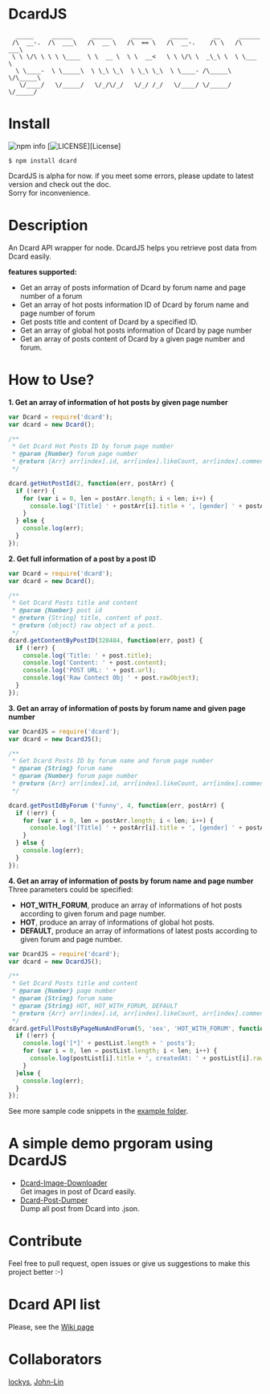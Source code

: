 # DcardJS
```
  _____     ______     ______     ______     _____       __     ______
 /\  __-.  /\  ___\   /\  __ \   /\  == \   /\  __-.    /\ \   /\  ___\
 \ \ \/\ \ \ \ \____  \ \  __ \  \ \  __<   \ \ \/\ \  _\_\ \  \ \___  \  
  \ \____-  \ \_____\  \ \_\ \_\  \ \_\ \_\  \ \____- /\_____\  \/\_____\
   \/____/   \/_____/   \/_/\/_/   \/_/ /_/   \/____/ \/_____/   \/_____/

```
Install
======
![npm info](https://nodei.co/npm/dcard.png?downloads=true)
[![LICENSE](https://img.shields.io/github/license/mashape/apistatus.svg)][License]
```
$ npm install dcard
```
DcardJS is alpha for now. if you meet some errors, please update to latest version and check out the doc.  
Sorry for inconvenience.

Description
===========
An Dcard API wrapper for node.
DcardJS helps you retrieve post data from Dcard easily.  

**features supported:**  
- Get an array of posts information of Dcard by forum name and page number of a forum  
- Get an array of hot posts information ID of Dcard by forum name and page number of forum  
- Get posts title and content of Dcard by a specified ID.
- Get an array of global hot posts information of Dcard by page number
- Get an array of posts content of Dcard by a given page number and forum.  


How to Use?
========
**1. Get an array of information of hot posts by given page number**

```javascript
var Dcard = require('dcard');
var dcard = new Dcard();

/**
 * Get Dcard Hot Posts ID by forum page number
 * @param {Number} forum page number
 * @return {Arr} arr[index].id, arr[index].likeCount, arr[index].comment, arr[index].gender, arr[index].department, arr[index].title, arr[index].content, arr[index].school, arr[index].createdAt, arr[index].updatedAt, arr[index].forumName, arr[index].rawObject(original object from Dcard)
 */

dcard.getHotPostId(2, function(err, postArr) {
  if (!err) {
    for (var i = 0, len = postArr.length; i < len; i++) {
      console.log('[Title] ' + postArr[i].title + ', [gender] ' + postArr[i].gender + ', [school] ' + postArr[i].school + ', [department] ' + postArr[i].department);
    }
  } else {
    console.log(err);
  }
});
```

**2. Get full information of a post by a post ID**

```javascript
var Dcard = require('dcard');
var dcard = new Dcard();

/**
 * Get Dcard Posts title and content
 * @param {Number} post id
 * @return {String} title, content of post.
 * @return {object} raw object of a post.
 */
dcard.getContentByPostID(328484, function(err, post) {
  if (!err) {
    console.log('Title: ' + post.title);
    console.log('Content: ' + post.content);
    console.log('POST URL: ' + post.url);
    console.log('Raw Contect Obj ' + post.rawObject);
  }
});

```
**3. Get an array of information of posts by forum name and given page number**

```javascript
var DcardJS = require('dcard');
var dcard = new DcardJS();

/**
 * Get Dcard Posts ID by forum name and forum page number
 * @param {String} forum name
 * @param {Number} forum page number
 * @return {Arr} arr[index].id, arr[index].likeCount, arr[index].comment, arr[index].gender, arr[index].department, arr[index].title, arr[index].content, arr[index].school, arr[index].createdAt, arr[index].updatedAt, arr[index].forumName, arr[index].rawObject(original object from Dcard)
 */

dcard.getPostIdByForum ('funny', 4, function(err, postArr) {
  if (!err) {
    for (var i = 0, len = postArr.length; i < len; i++) {
      console.log('[Title] ' + postArr[i].title + ', [gender] ' + postArr[i].gender + ', [school] ' + postArr[i].school + ', [department] ' + postArr[i].department);
    }
  } else {
    console.log(err);
  }
});

```
**4. Get an array of information of posts by forum name and page number**  
Three parameters could be specified:  
- **HOT_WITH_FORUM**, produce an array of informations of hot posts according to given forum and page number.  
- **HOT**, produce an array of informations of global hot posts.  
- **DEFAULT**, produce an array of informations of latest posts according to given forum and page number.

```javascript
var DcardJS = require('dcard');
var dcard = new DcardJS();

/**
 * Get Dcard Posts title and content
 * @param {Number} page number
 * @param {String} forum name
 * @param {String} HOT, HOT_WITH_FORUM, DEFAULT
 * @return {Arr} arr[index].id, arr[index].likeCount, arr[index].comment, arr[index].gender, arr[index].department, arr[index].title, arr[index].content, arr[index].school, arr[index].createdAt, arr[index].updatedAt, arr[index].forumName, arr[index].rawObject(original object from Dcard)
 */
dcard.getFullPostsByPageNumAndForum(5, 'sex', 'HOT_WITH_FORUM', function(err, postList) {
  if (!err) {
    console.log('[*]' + postList.length + ' posts');
    for (var i = 0, len = postList.length; i < len; i++) {
      console.log(postList[i].title + ', createdAt: ' + postList[i].rawObject.createdAt + ', like:' + postList[i].rawObject.likeCount);
    }
  }else {
    console.log(err);
  }
});
```

See more sample code snippets in the [example folder](https://github.com/lockys/DcardJS/tree/master/example).

A simple demo prgoram using DcardJS
===================================
- [Dcard-Image-Downloader](https://github.com/lockys/Dcard-Image-Downloader)  
  Get images in post of Dcard easily.
- [Dcard-Post-Dumper](https://github.com/lockys/Dcard-Post-Dumper)  
  Dump all post from Dcard into <post-id>.json.

Contribute
==============
Feel free to pull request, open issues or give us suggestions to make this project better :-)

Dcard API list
==============
Please, see the [Wiki page](https://github.com/lockys/Dcard-Parser/wiki)


Collaborators
============
[lockys](https://github.com/lockys), [John-Lin](https://github.com/John-Lin)
